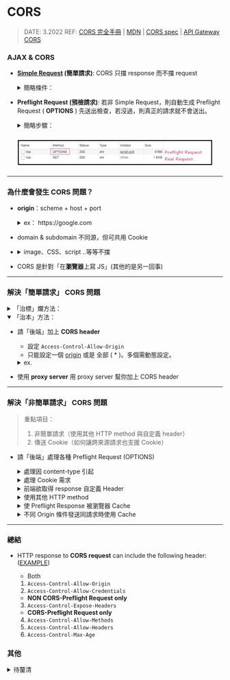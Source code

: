 <style> 
.imgBox{
  display: flex; 
  flex-direction: column; 
  margin: 5%; 
  justify-content: center;
  border: 2px solid black;
}
</style>

<!--  style  -->

###### <!-- ref -->

[mdn]: https://developer.mozilla.org/zh-TW/docs/Web
[cors 完全手冊]: https://blog.huli.tw/2021/02/19/cors-guide-1/
[cors spec]: https://fetch.spec.whatwg.org/#http-cors-protocol
[simple request]: https://developer.mozilla.org/zh-TW/docs/Web/HTTP/CORS#%E7%B0%A1%E5%96%AE%E8%AB%8B%E6%B1%82
[把 fetch mode 設成 no-cors]: https://stackoverflow.com/questions/43262121/trying-to-use-fetch-and-pass-in-mode-no-cors/43268098
[origin]: #為什麼會發生-cors-問題
[res.header]: http://expressjs.com/en/api.html#res.set
[example]: #解決非簡單請求-cors-問題
[2.2.1 - cors-safelisted method]: https://fetch.spec.whatwg.org/#cors-safelisted-method
[2.2.2. - cors-safelisted request-header]: https://fetch.spec.whatwg.org/#cors-safelisted-request-header
[使用 cors 與 cache 時的注意事項]: https://blog.huli.tw/2021/02/19/cors-guide-4/#使用-cors-與-cache-時的注意事項
[api gateway cors]: https://docs.aws.amazon.com/zh_tw/apigateway/latest/developerguide/how-to-cors-console.html

<!-- ref -->

# CORS

> DATE: 3.2022
> REF: [CORS 完全手冊] | [MDN] | [CORS spec] | [API Gateway CORS]

### AJAX & CORS

- **[Simple Request] (簡單請求)**: CORS 只擋 response 而不擋 request
    <details close>
    <summary>簡略條件：</summary>

  - <details close>
    <summary>使用基本方法</summary>

    - `GET`
    - `POST`
    - `HEAD`

    > [2.2.1 - CORS-safelisted method]

    </details>

  - <details close>
    <summary>無自訂的 header</summary>

    - `accept`
    - `accept-language`
    - `content-language`
    - `content-type`

    > [2.2.2. - CORS-safelisted request-header]

    </details>

  - <details close>
    <summary>Content-Type 三選一</summary>

    - `application/x-www-form-urlencoded`
    - `multipart/form-data`
    - `text/plain`

    </details>

</details>

- **Preflight Request (預檢請求)**: 若非 Simple Request，則自動生成 Preflight Request ( **OPTIONS** ) 先送出檢查，若沒過，則真正的請求就不會送出。
  <details close>
  <summary>簡略步驟：</summary>

  1. 瀏覽器自動生成兩個 Header：

  ```
  ex.
  Access-Control-Request-Headers: content-type
  Access-Control-Request-Method: POST
  ```

  2. 以 OPTIONS 方式發出請求

</details>

  <div class="imgBox" >
    <img src="../image/CORS/Preflight%20Request.png" alt="Discussion_array.png" />
  </div>

---

### 為什麼會發生 CORS 問題？

- **origin**：scheme + host + port

    <details close>
    <summary>ex： https://google.com</summary>
    
    - 名詞：
      - scheme：`https`
      - host：`google.com`
      - port：若沒有指定，預設 http：80, https：443
    - 同源： `https://google.com & https://google.com/api`
    - 不同源：
      1. `https://google.com & http://google.com`
      2. `https://google.com & https://google.com：3000`
      3. `https://google.com & https://api.google.com`
        **(domain & subdomain 不同源，可共用 Cookie)**
      4. `https://api.google.com & https://data.google.com`

    </details>

- domain & subdomain 不同源，但可共用 Cookie

- <details close><summary>image、CSS、script ..等等不擋</summary>

  - 載入後只有瀏覽器知道內容 (無法用程式讀取)
    --> 無法把結果外傳
    --> 較無資料外洩問題

  </details>

- CORS 是針對「在**瀏覽器**上寫 JS」(其他的是另一回事)

---

### 解決「簡單請求」 CORS 問題

<details close>
<summary>「治標」爛方法：</summary>

- 關掉瀏覽器的安全性設置
- [把 fetch mode 設成 no-cors]：
  我發 request 給 no-cors header 的資源，我不要 response
  --> 絕對沒有 response
- 不要用 AJAX 拿資料 (用 JSONP, JSON with Padding) - JSONP: script 標籤 - AJAX: XMLHttpRequest 或是 fetch
</details>

<details open>
<summary>「治本」方法：</summary>

- 請「後端」加上 **CORS header**

  - 設定 `Access-Control-Allow-Origin`
  - 只能設定一個 [origin] 或是 全部 ( \* )。多個需動態設定。

  <details close>
  <summary>ex. </summary>

  > REF： [res.header]>

  ```
  res.header('Access-Control-Allow-Origin', <ORIGIN || '*'>)
  ```

  </details>

- 使用 **proxy server**
  用 proxy server 幫你加上 CORS header

</details>

---

### 解決「非簡單請求」 CORS 問題

> 重點項目：
>
> 1. 非簡單請求（使用其他 HTTP method 與自定義 header）
> 2. 傳送 Cookie（如何讓跨來源請求也支援 Cookie）

- 請「後端」處理各種 Preflight Request (OPTIONS)

    <details close>
    <summary>處理因 content-type 引起</summary>

  - 設定 `Access-Control-Allow-Headers`，除了：
    - application/x-www-form-urlencoded
    - multipart/form-data
    - text/plain

  ***

  > REF： [res.header] | <[ORIGIN]>

  ```
  app.options('/form', (req, res) => {
    res.header('Access-Control-Allow-Origin', <ORIGIN || '*'>)
    res.header('Access-Control-Allow-Headers', 'content-type')
    res.end()
  })
  ```

    </details>

    <details close>
    <summary>處理 Cookie 需求</summary>

  - 跨來源請求，預設不會帶上 Cookie
  - Client 加入 `credentials: 'include'`
  - Server 設定 `Access-Control-Allow-Credentials` 為 true
  - `Access-Control-Allow-Origin` 不能是 \*，要指定 [origin]

  ***

  > REF： [res.header] | <[ORIGIN]>

  ```
  app.post('/form', (req, res) => {
    res.header('Access-Control-Allow-Origin', <ORIGIN>)
    res.header('Access-Control-Allow-Credentials', true)
  })

  app.options('/form', (req, res) => {
    res.header('Access-Control-Allow-Origin', <ORIGIN>)
    res.header('Access-Control-Allow-Credentials', true)
    res.header('Access-Control-Allow-Headers', 'content-type, X-App-Version')
    res.end()
  })
  ```

    </details>

    <details close>
    <summary>前端欲取得 response 自定義 Header</summary>

  - 設定 `Access-Control-Expose-Headers` (將該 Header 暴露)

  ***

  > REF： [res.header] | <[ORIGIN]>

  ```
  app.get('/', (req, res) => {
    res.header('X-List-Version', '1.3')
    res.header('Access-Control-Allow-Origin', <ORIGIN || '*'>)
    res.header('Access-Control-Expose-Headers', 'X-List-Version')
  })
  ```

    </details>

    <details close>
    <summary>使用其他 HTTP method</summary>

  - 設定 `Access-Control-Allow-Methods` (除了 GET、HEAD、POST)

  ***

  > REF： [res.header] | <[ORIGIN]>

  ```
  app.options('/form', (req, res) => {
    res.header('Access-Control-Allow-Origin', <ORIGIN || '*'>)
    res.header('Access-Control-Allow-Methods', 'PATCH')
    res.end()
  })
  ```

    </details>

    <details close>
    <summary>使 Preflight Response 被瀏覽器 Cache</summary>

  - 設定 `Access-Control-Max-Age` 的秒數，單位-秒

  ***

  > REF： [res.header] | <[ORIGIN]>

  ```
  app.options('/form', (req, res) => {
    res.header('Access-Control-Allow-Origin', <ORIGIN || '*'>)
    res.header('Access-Control-Max-Age', 300)
    res.end()
  })
  ```

    </details>

    <details close>
    <summary>不同 Origin 條件發送同請求時使用 Cache</summary>

  - 例如 `<img>` 與 `js fetch` 都對同一個來源發送 CORS Request
  - 方法 1: 設定 `Vary: Origin` ，針對不同 Origin 分辨 Cache
  - 方法 2: `<img>` 加上 `crossorigin="anonymous"`，使其帶上 Origin
  - 淮：Vary header 也要看防火牆有沒有通的樣子

  ***

  > REF： [res.header] | <[ORIGIN]> | [使用 CORS 與 Cache 時的注意事項]

  ```
  app.options('/form', (req, res) => {
    res.header('Access-Control-Allow-Origin', <ORIGIN || '*'>)
    res.header('Access-Control-Max-Age', 300)
    Vary: Origin
    res.end()
  })
  ```

    </details>

---

### 總結

- HTTP response to **CORS request** can include the following header: ([EXAMPLE])

  - Both

  1. `Access-Control-Allow-Origin`
  2. `Access-Control-Allow-Credentials`

  - **NON CORS-Preflight Request only**

  3. `Access-Control-Expose-Headers`

  - **CORS-Preflight Request only**

  4. `Access-Control-Allow-Methods`
  5. `Access-Control-Allow-Headers`
  6. `Access-Control-Max-Age`

### 其他

<details close><summary>待釐清</summary>

- 今天會有 same-origin policy 跟 CORS，是因為我們「在瀏覽器上寫 JS」，所以受到執行環境的限制。如果我們今天寫的是 Node.js，就完全沒有這些問題，想拿什麼就拿什麼，不會有人擋我們?
-

</details>
